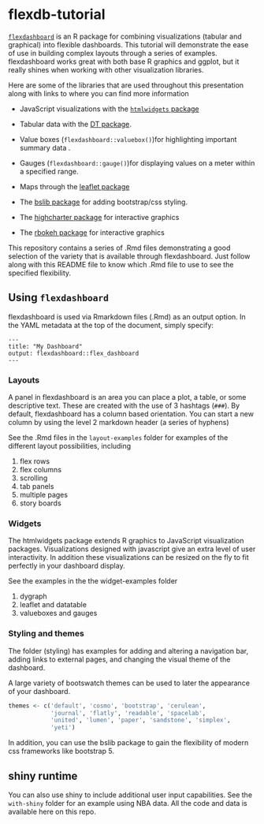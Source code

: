 
<!-- README.md is generated from README.Rmd. Please edit that file -->

# flexdb-tutorial

[`flexdashboard`](https://pkgs.rstudio.com/flexdashboard/index.html) is
an R package for combining visualizations (tabular and graphical) into
flexible dashboards. This tutorial will demonstrate the ease of use in
building complex layouts through a series of examples. flexdashboard
works great with both base R graphics and ggplot, but it really shines
when working with other visualization libraries.

Here are some of the libraries that are used throughout this
presentation along with links to where you can find more information

-   JavaScript visualizations with the [`htmlwidgets`
    package](https://www.htmlwidgets.org/)

-   Tabular data with the [DT package](https://rstudio.github.io/DT/).

-   Value boxes (`flexdashboard::valuebox()`)for highlighting important
    summary data .

-   Gauges (`flexdashboard::gauge()`)for displaying values on a meter
    within a specified range.

-   Maps through the [leaflet
    package](http://rstudio.github.io/leaflet/)

-   The [bslib package](https://rstudio.github.io/bslib/) for adding
    bootstrap/css styling.

-   The [highcharter package](https://jkunst.com/highcharter/) for
    interactive graphics

-   The [rbokeh package](https://hafen.github.io/rbokeh/) for
    interactive graphics

This repository contains a series of .Rmd files demonstrating a good
selection of the variety that is available through flexdashboard. Just
follow along with this README file to know which .Rmd file to use to see
the specified flexibility.

## Using `flexdashboard`

flexdashboard is used via Rmarkdown files (.Rmd) as an output option. In
the YAML metadata at the top of the document, simply specify:

    ---
    title: "My Dashboard"
    output: flexdashboard::flex_dashboard
    ---

### Layouts

A panel in flexdashboard is an area you can place a plot, a table, or
some descriptive text. These are created with the use of 3 hashtags
(`###`). By default, flexdashboard has a column based orientation. You
can start a new column by using the level 2 markdown header (a series of
hyphens)

See the .Rmd files in the `layout-examples` folder for examples of the
different layout possibilities, including

1.  flex rows
2.  flex columns
3.  scrolling
4.  tab panels
5.  multiple pages
6.  story boards

### Widgets

The htmlwidgets package extends R graphics to JavaScript visualization
packages. Visualizations designed with javascript give an extra level of
user interactivity. In addition these visualizations can be resized on
the fly to fit perfectly in your dashboard display.

See the examples in the the widget-examples folder

1.  dygraph
2.  leaflet and datatable
3.  valueboxes and gauges

### Styling and themes

The folder (styling) has examples for adding and altering a navigation
bar, adding links to external pages, and changing the visual theme of
the dashboard.

A large variety of bootswatch themes can be used to later the appearance
of your dashboard.

``` r
themes <- c('default', 'cosmo', 'bootstrap', 'cerulean',
            'journal', 'flatly', 'readable', 'spacelab',
            'united', 'lumen', 'paper', 'sandstone', 'simplex',
            'yeti')
```

In addition, you can use the bslib package to gain the flexibility of
modern css frameworks like bootstrap 5.

## shiny runtime

You can also use shiny to include additional user input capabilities.
See the `with-shiny` folder for an example using NBA data. All the code
and data is available here on this repo.
